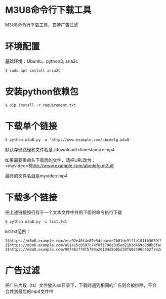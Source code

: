 # M3U8命令行下载工具

M3U8命令行下载工具，支持广告过滤

# 环境配置

基础环境：Ubuntu，python3, aria2c

```
$ sudo apt install aria2c
```

# 安装python依赖包

```
$ pip install -r requirement.txt
```

# 下载单个链接

```
$ python m3u8.py -u 'http://www.example.com/abcdefg.m3u8'
```

默认存储路径和文件名是./download/\<timestamp\>.mp4

如果需要重命名下载后的文件，请把URL改为：\<myvideo\>$http://www.example.com/abcdefg.m3u8

最终的文件名就是myvideo.mp4

# 下载多个链接

把上述链接按行存于一个文本文件中并用下面的命令执行下载

```
$ python m3u8.py -i list.txt
```
list.txt范例：
```
1$https://m3u8.example.com/eca92e40f4e87e54cbaede7b01de91f1b101fb3659f52ecerf6fdd09a2190d919921f11e97d0da21.m3u8
2$https://m3u8.example.com/a51415c0507c74f8f179de335ed21b3d469c8ddb6fac495er16a341bd25950b79921f11e97d0da21.m3u8
3$https://m3u8.example.com/99f4b1f70f5789a26134d8b6bd39fb02496c4b2f7e2dda0er23d2219c78b51829921f11e97d0da21.m3u8
```


# 广告过滤

把广告片段（ts）文件放入ad目录下，下载时遇到相同的广告则会被排除，不会合并到最后的mp4文件中